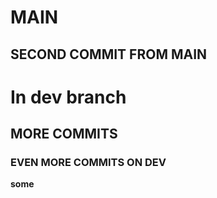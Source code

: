 # MAIN
## SECOND COMMIT FROM MAIN

# In dev branch
## MORE COMMITS
### EVEN MORE COMMITS ON DEV
**some**